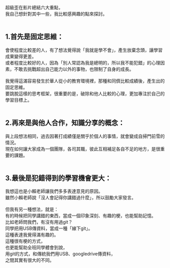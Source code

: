 超級歪在影片總結六大重點，<br>
我自己想針對其中一些，我比較感興趣的點來探討。<br>
<br>
## **1.首先是固定思維：**<br>
會使程度比較差的人，有了想法覺得說「我就是學不會」，產生放棄念頭，讓學習成果變得更差。<br>
或者程度比較好的人，因為「別人常認為我是總明的，所以我不能犯錯」的心理因素，不敢去挑戰超出自己能力以外的事物，也限制了自身的成長。<br>
<br>
我覺得這滿容易發生於華人從小的教育環境裡，那種和同儕比較成績後，產生出的固定思維。<br>
要跳脫這樣的思考框架，很重要的是，破除和他人比較的心理，更加專注於自己的學習目標上。<br>
<br>
## **2.再來是與他人合作，知識分享的概念：**<br>
與上段想法相同，過去因著打成績僅是關乎於個人的事情，就會變成自掃門前雪的情況。<br>
現在如何讓大家成為一個團隊，各司其職，彼此互相補足各自不足的地方，是很重要的課題。<br>
<br>
## **3.最後是犯錯得到的學習機會更大：**<br>
我想這也是小賴老師讓我們多多表達意見的原因。<br>
雖然小賴老師說「沒人會記得你講錯過什麼」，所以鼓勵大家發言。<br>
<br>
但我有另一種想法，就是：<br>
有的時候把同學講錯的東西，當成一個印象深刻、有趣的梗，也能幫助記憶。<br>
比如老師問我們，有沒有用過git？<br>
同學把用USB傳資料，當成一種「線下git」。<br>
這種表達我覺得滿有趣的。<br>
這種很有梗的方式，<br>
也更能幫助全班同學體會到說，<br>
用git的方式，和傳統我們用USB、googledrive傳資料，<br>
之間其實有很大的不同。<br>